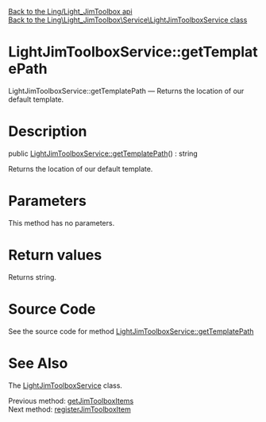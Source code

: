 [Back to the Ling/Light_JimToolbox api](https://github.com/lingtalfi/Light_JimToolbox/blob/master/doc/api/Ling/Light_JimToolbox.md)<br>
[Back to the Ling\Light_JimToolbox\Service\LightJimToolboxService class](https://github.com/lingtalfi/Light_JimToolbox/blob/master/doc/api/Ling/Light_JimToolbox/Service/LightJimToolboxService.md)


LightJimToolboxService::getTemplatePath
================



LightJimToolboxService::getTemplatePath — Returns the location of our default template.




Description
================


public [LightJimToolboxService::getTemplatePath](https://github.com/lingtalfi/Light_JimToolbox/blob/master/doc/api/Ling/Light_JimToolbox/Service/LightJimToolboxService/getTemplatePath.md)() : string




Returns the location of our default template.




Parameters
================

This method has no parameters.


Return values
================

Returns string.








Source Code
===========
See the source code for method [LightJimToolboxService::getTemplatePath](https://github.com/lingtalfi/Light_JimToolbox/blob/master/Service/LightJimToolboxService.php#L150-L153)


See Also
================

The [LightJimToolboxService](https://github.com/lingtalfi/Light_JimToolbox/blob/master/doc/api/Ling/Light_JimToolbox/Service/LightJimToolboxService.md) class.

Previous method: [getJimToolboxItems](https://github.com/lingtalfi/Light_JimToolbox/blob/master/doc/api/Ling/Light_JimToolbox/Service/LightJimToolboxService/getJimToolboxItems.md)<br>Next method: [registerJimToolboxItem](https://github.com/lingtalfi/Light_JimToolbox/blob/master/doc/api/Ling/Light_JimToolbox/Service/LightJimToolboxService/registerJimToolboxItem.md)<br>

